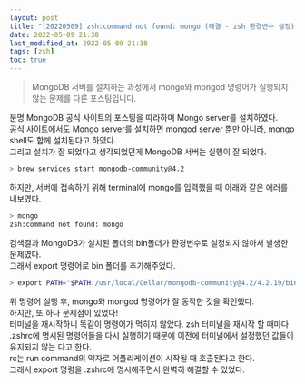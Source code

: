 ```yaml
---
layout: post
title: "[20220509] zsh:command not found: mongo (해결 - zsh 환경변수 설정)"
date: 2022-05-09 21:38
last_modified_at: 2022-05-09 21:38
tags: [zsh]
toc: true
---
```


> MongoDB 서버를 설치하는 과정에서 mongo와 mongod 명령어가 실행되지 않는 문제를 다룬 포스팅입니다.

분명 MongoDB 공식 사이트의 포스팅을 따라하며 Mongo server를 설치하였다.  
공식 사이트에서도 Mongo server를 설치하면 mongod server 뿐만 아니라, mongo shell도 함께 설치된다고 하였다.  
그리고 설치가 잘 되었다고 생각되었던게 MongoDB 서버는 실행이 잘 되었다.  
```bash
> brew services start mongodb-community@4.2
```
하지만, 서버에 접속하기 위해 terminal에 mongo를 입력했을 때 아래와 같은 에러를 내보였다.  
```bash
> mongo
zsh:command not found: mongo
```
검색결과 MongoDB가 설치된 폴더의 bin폴더가 환경변수로 설정되지 않아서 발생한 문제였다.  
그래서 export 명령어로 bin 폴더를 추가해주었다.  
```bash
> export PATH="$PATH:/usr/local/Cellar/mongodb-community@4.2/4.2.19/bin"
```
위 명령어 실행 후, mongo와 mongod 명령어가 잘 동작한 것을 확인했다.  
하지만, 또 하나 문제점이 있었다!  
터미널을 재시작하니 똑같이 명령어가 먹히지 않았다.
zsh 터미널을 재시작 할 때마다 .zshrc에 명시된 명령어들을 다시 실행하기 때문에 이전에 터미널에서 설정했던 값들이 유지되지 않는 다고 한다.  
rc는 run command의 약자로 어플리케이션이 시작될 때 호출된다고 한다.  
그래서 export 명령을 .zshrc에 명시해주면서 완벽히 해결할 수 있었다.
